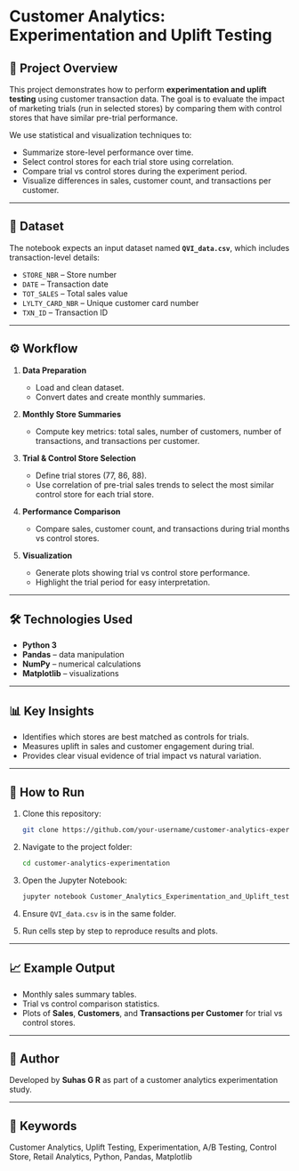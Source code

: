 # Customer Analytics: Experimentation and Uplift Testing

## 📌 Project Overview

This project demonstrates how to perform **experimentation and uplift testing** using customer transaction data. The goal is to evaluate the impact of marketing trials (run in selected stores) by comparing them with control stores that have similar pre-trial performance.

We use statistical and visualization techniques to:

* Summarize store-level performance over time.
* Select control stores for each trial store using correlation.
* Compare trial vs control stores during the experiment period.
* Visualize differences in sales, customer count, and transactions per customer.

---

## 📂 Dataset

The notebook expects an input dataset named **`QVI_data.csv`**, which includes transaction-level details:

* `STORE_NBR` – Store number
* `DATE` – Transaction date
* `TOT_SALES` – Total sales value
* `LYLTY_CARD_NBR` – Unique customer card number
* `TXN_ID` – Transaction ID

---

## ⚙️ Workflow

1. **Data Preparation**

   * Load and clean dataset.
   * Convert dates and create monthly summaries.

2. **Monthly Store Summaries**

   * Compute key metrics: total sales, number of customers, number of transactions, and transactions per customer.

3. **Trial & Control Store Selection**

   * Define trial stores (77, 86, 88).
   * Use correlation of pre-trial sales trends to select the most similar control store for each trial store.

4. **Performance Comparison**

   * Compare sales, customer count, and transactions during trial months vs control stores.

5. **Visualization**

   * Generate plots showing trial vs control store performance.
   * Highlight the trial period for easy interpretation.

---

## 🛠️ Technologies Used

* **Python 3**
* **Pandas** – data manipulation
* **NumPy** – numerical calculations
* **Matplotlib** – visualizations

---

## 📊 Key Insights

* Identifies which stores are best matched as controls for trials.
* Measures uplift in sales and customer engagement during trial.
* Provides clear visual evidence of trial impact vs natural variation.

---

## 🚀 How to Run

1. Clone this repository:

   ```bash
   git clone https://github.com/your-username/customer-analytics-experimentation.git
   ```
2. Navigate to the project folder:

   ```bash
   cd customer-analytics-experimentation
   ```
3. Open the Jupyter Notebook:

   ```bash
   jupyter notebook Customer_Analytics_Experimentation_and_Uplift_testing.ipynb
   ```
4. Ensure `QVI_data.csv` is in the same folder.
5. Run cells step by step to reproduce results and plots.

---

## 📈 Example Output

* Monthly sales summary tables.
* Trial vs control comparison statistics.
* Plots of **Sales**, **Customers**, and **Transactions per Customer** for trial vs control stores.

---

## 📌 Author

Developed by **Suhas G R** as part of a customer analytics experimentation study.

---

## 🔑 Keywords

Customer Analytics, Uplift Testing, Experimentation, A/B Testing, Control Store, Retail Analytics, Python, Pandas, Matplotlib
